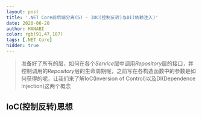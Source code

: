 ```yaml
---
layout: post
title: '.NET Core前后端分离(5) - IOC(控制反转)与DI(依赖注入)'
date: 2020-06-20
author: HANABI
color: rgb(91,47,107)
tags: [.NET Core]
hidden: true
---
```


> 准备好了所有的层，如何在各个*Service*层中调用*Repository*层的接口，并控制调用的*Repository*层的生命周期呢，之前写在各构造函数中的参数是如何获得的呢，让我们来了解IoC(Inversion of Control)以及DI(Dependence Injection)这两个概念

## IoC(控制反转)思想



